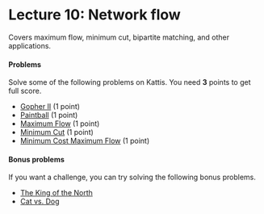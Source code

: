 # Lecture 10: Network flow

Covers maximum flow, minimum cut, bipartite matching, and other applications.

<h4>Problems</h4>
Solve some of the following problems on Kattis. You need <b>3</b> points to get full score.
<ul>
	<li><a href="https://open.kattis.com/problems/gopher2">Gopher II</a> (1 point)</li>
	<li><a href="https://open.kattis.com/problems/paintball">Paintball</a> (1 point)</li>
	<li><a href="https://open.kattis.com/problems/maxflow">Maximum Flow</a> (1 point)</li>
	<li><a href="https://open.kattis.com/problems/mincut">Minimum Cut</a> (1 point)</li>
	<li><a href="https://open.kattis.com/problems/mincostmaxflow">Minimum Cost Maximum Flow</a> (1 point)</li>
</ul>
<h4>Bonus problems</h4>
If you want a challenge, you can try solving the following bonus problems.
<ul>
	<li><a href="https://open.kattis.com/problems/thekingofthenorth">The King of the North</a></li>
	<li><a href="https://open.kattis.com/problems/catvsdog">Cat vs. Dog</a></li>
</ul>
